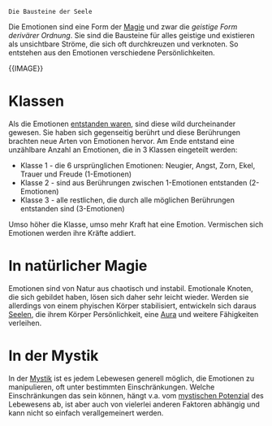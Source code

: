 	Die Bausteine der Seele

Die Emotionen sind eine Form der [Magie](Die%20Magie.md) und zwar die *geistige Form derivärer Ordnung*. Sie sind die Bausteine für alles geistige und existieren als unsichtbare Ströme, die sich oft durchkreuzen und verknoten. So entstehen aus den Emotionen verschiedene Persönlichkeiten.

{{IMAGE}}

# Klassen
Als die Emotionen [entstanden waren](Emotionen%20und%20Elemente.md), sind diese wild durcheinander gewesen. Sie haben sich gegenseitig berührt und diese Berührungen brachten neue Arten von Emotionen hervor. Am Ende entstand eine unzählbare Anzahl an Emotionen, die in 3 Klassen eingeteilt werden:
- Klasse 1 - die 6 ursprünglichen Emotionen: Neugier, Angst, Zorn, Ekel, Trauer und Freude (1-Emotionen)
- Klasse 2 - sind aus Berührungen zwischen 1-Emotionen entstanden (2-Emotionen)
- Klasse 3 - alle restlichen, die durch alle möglichen Berührungen entstanden sind (3-Emotionen)

Umso höher die Klasse, umso mehr Kraft hat eine Emotion. Vermischen sich Emotionen werden ihre Kräfte addiert.

# In natürlicher Magie
Emotionen sind von Natur aus chaotisch und instabil. Emotionale Knoten, die sich gebildet haben, lösen sich daher sehr leicht wieder. Werden sie allerdings von einem phyischen Körper stabilisiert, entwickeln sich daraus [Seelen](Die%20Seele.md), die ihrem Körper Persönlichkeit, eine [Aura](Die%20Aura.md) und weitere Fähigkeiten verleihen.

# In der Mystik
In der [Mystik](Die%20Mystik.md) ist es jedem Lebewesen generell möglich, die Emotionen zu manipulieren, oft unter bestimmten Einschränkungen. Welche Einschränkungen das sein können, hängt v.a. vom [mystischen Potenzial](Mystisches%20Potential.md) des Lebewesens ab, ist aber auch von vielerlei anderen Faktoren abhängig und kann nicht so einfach verallgemeinert werden.